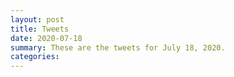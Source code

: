 ```yaml
---
layout: post
title: Tweets
date: 2020-07-18
summary: These are the tweets for July 18, 2020.
categories:
---
```


